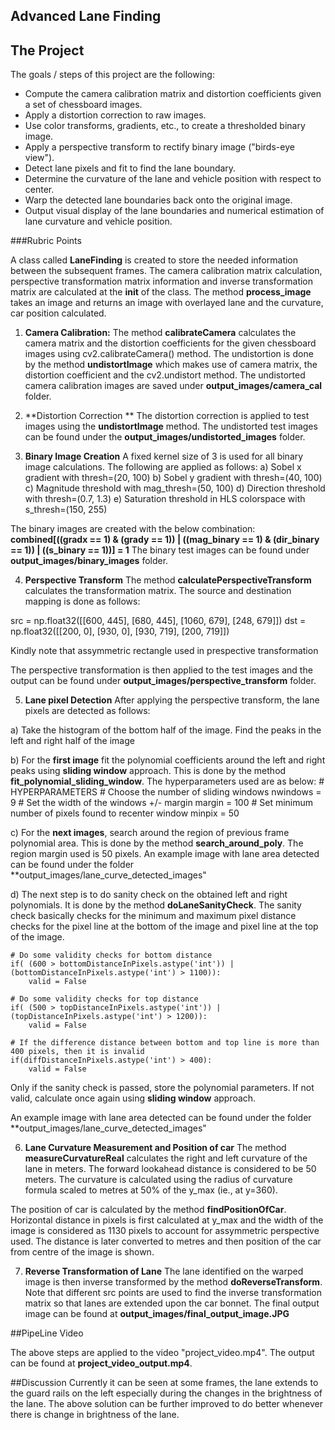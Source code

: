 ## Advanced Lane Finding

The Project
---

The goals / steps of this project are the following:

* Compute the camera calibration matrix and distortion coefficients given a set of chessboard images.
* Apply a distortion correction to raw images.
* Use color transforms, gradients, etc., to create a thresholded binary image.
* Apply a perspective transform to rectify binary image ("birds-eye view").
* Detect lane pixels and fit to find the lane boundary.
* Determine the curvature of the lane and vehicle position with respect to center.
* Warp the detected lane boundaries back onto the original image.
* Output visual display of the lane boundaries and numerical estimation of lane curvature and vehicle position.

###Rubric Points

A class called **LaneFinding** is created to store the needed information between the subsequent frames. The camera calibration matrix calculation, perspective transformation matrix information and inverse transformation matrix are calculated at the **__init__** of the class. The method **process_image** takes an image and returns an image with overlayed lane and the curvature, car position calculated.

1) **Camera Calibration:** 
The method **calibrateCamera** calculates the camera matrix and the distortion coefficients for the given chessboard images using cv2.calibrateCamera() method. The undistortion is done by the method **undistortImage** which makes use of camera matrix, the distortion coefficient and the cv2.undistort method. The undistorted camera calibration images are saved under **output_images/camera_cal** folder.

2) **Distortion Correction **
The distortion correction is applied to test images using the **undistortImage** method. The undistorted test images can be found under the **output_images/undistorted_images** folder.

3) **Binary Image Creation**
A fixed kernel size of 3 is used for all binary image calculations. The following are applied as follows:
   a) Sobel x gradient with thresh=(20, 100)
   b) Sobel y gradient with thresh=(40, 100)
   c) Magnitude threshold with mag_thresh=(50, 100)
   d) Direction threshold with thresh=(0.7, 1.3)
   e) Saturation threshold in HLS colorspace with s_thresh=(150, 255)
   
The binary images are created with the below combination:
**combined[((gradx == 1) & (grady == 1)) | ((mag_binary == 1) & (dir_binary == 1)) | ((s_binary == 1))] = 1**
The binary test images can be found under **output_images/binary_images** folder.

4) **Perspective Transform**
The method **calculatePerspectiveTransform** calculates the transformation matrix. The source and destination mapping is done as follows:

src = np.float32([[600, 445], [680, 445], [1060, 679], [248, 679]])
dst = np.float32([[200, 0], [930, 0], [930, 719], [200, 719]])

Kindly note that assymmetric rectangle used in prespective transformation

The perspective transformation is then applied to the test images and the output can be found under **output_images/perspective_transform** folder.

5) **Lane pixel Detection**
After applying the perspective transform, the lane pixels are detected as follows:

a) Take the histogram of the bottom half of the image. Find the peaks in the left and right half of the image

b) For the **first image** fit the polynomial coefficients around the left and right peaks using **sliding window** approach. This is done by the method **fit_polynomial_sliding_window**. The hyperparameters used are as below:
    # HYPERPARAMETERS
    # Choose the number of sliding windows
    nwindows = 9
    # Set the width of the windows +/- margin
    margin = 100
    # Set minimum number of pixels found to recenter window
    minpix = 50
    
c) For the **next images**, search around the region of previous frame polynomial area. This is done by the method **search_around_poly**. The region margin used is 50 pixels. An example image with lane area detected can be found under the folder **output_images/lane_curve_detected_images"

d) The next step is to do sanity check on the obtained left and right polynomials. It is done by the method **doLaneSanityCheck**. The sanity check basically checks for the minimum and maximum pixel distance checks for the pixel line at the bottom of the image and pixel line at the top of the image. 

    # Do some validity checks for bottom distance
    if( (600 > bottomDistanceInPixels.astype('int')) | (bottomDistanceInPixels.astype('int') > 1100)):
        valid = False
        
    # Do some validity checks for top distance
    if( (500 > topDistanceInPixels.astype('int')) | (topDistanceInPixels.astype('int') > 1200)):
        valid = False
        
    # If the difference distance between bottom and top line is more than 400 pixels, then it is invalid
    if(diffDistanceInPixels.astype('int') > 400):
        valid = False



Only if the sanity check is passed, store the polynomial parameters. If not valid, calculate once again using **sliding window** approach.

An example image with lane area detected can be found under the folder **output_images/lane_curve_detected_images"

6) **Lane Curvature Measurement and Position of car**
The method **measureCurvatureReal** calculates the right and left curvature of the lane in meters. The forward lookahead distance is considered to be 50 meters. The curvature is calculated using the radius of curvature formula scaled to metres at 50% of the y_max (ie., at y=360).

The position of car is calculated by the method **findPositionOfCar**. Horizontal distance in pixels is first calculated at y_max and the width of the image is considered as 1130 pixels to account for assymmetric perspective used. The distance is later converted to metres and then position of the car from centre of the image is shown.

7) **Reverse Transformation of Lane**
The lane identified on the warped image is then inverse transformed by the method **doReverseTransform**. Note that different src points are used to find the inverse transformation matrix so that lanes are extended upon the car bonnet.
The final output image can be found at **output_images/final_output_image.JPG**

##PipeLine Video

The above steps are applied to the video "project_video.mp4". The output can be found at **project_video_output.mp4**.

##Discussion
Currently it can be seen at some frames, the lane extends to the guard rails on the left especially during the changes in the brightness of the lane. The above solution can be further improved to do better whenever there is change in brightness of the lane.